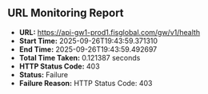## URL Monitoring Report

- **URL:** https://api-gw1-prod1.fisglobal.com/gw/v1/health
- **Start Time:** 2025-09-26T19:43:59.371310
- **End Time:** 2025-09-26T19:43:59.492697
- **Total Time Taken:** 0.121387 seconds
- **HTTP Status Code:** 403
- **Status:** Failure
- **Failure Reason:** HTTP Status Code: 403
